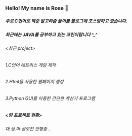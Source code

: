 ### Hello! My name is Rose 👋

##### 주로 C언어로 백준 알고리즘 풀이를 블로그에 포스팅하고 있습니다.
##### 최근에는 JAVA를 공부하고 있는 코린이랍니다 *^_^*


###### <최근 project>
###### 1.C언어 테트리스 게임 제작
###### 2.Html을 사용한 웹페이지 생성
###### 3.Python GUI를 이용한 간단한 계산기 프로그램

##### <팀 프로젝트 현황>
###### 대.생.마 공모전 진행중 ..
<!--
**yellowmarten/yellowmarten** is a ✨ _special_ ✨ repository because its `README.md` (this file) appears on your GitHub profile.

Here are some ideas to get you started:

- 🔭 I’m currently working on ...
- 🌱 I’m currently learning ...
- 👯 I’m looking to collaborate on ...
- 🤔 I’m looking for help with ...
- 💬 Ask me about ...
- 📫 How to reach me: ...
- 😄 Pronouns: ...
- ⚡ Fun fact: ...
-->
